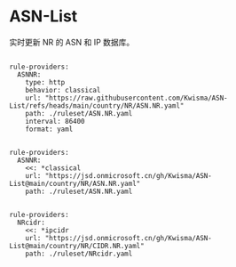 
# ASN-List

实时更新 NR 的 ASN 和 IP 数据库。

<pre><code class="language-javascript">
rule-providers:
  ASNNR:
    type: http
    behavior: classical
    url: "https://raw.githubusercontent.com/Kwisma/ASN-List/refs/heads/main/country/NR/ASN.NR.yaml"
    path: ./ruleset/ASN.NR.yaml
    interval: 86400
    format: yaml
</code></pre>

<pre><code class="language-javascript">
rule-providers:
  ASNNR:
    <<: *classical
    url: "https://jsd.onmicrosoft.cn/gh/Kwisma/ASN-List@main/country/NR/ASN.NR.yaml"
    path: ./ruleset/ASN.NR.yaml
</code></pre>

<pre><code class="language-javascript">
rule-providers:
  NRcidr:
    <<: *ipcidr
    url: "https://jsd.onmicrosoft.cn/gh/Kwisma/ASN-List@main/country/NR/CIDR.NR.yaml"
    path: ./ruleset/NRcidr.yaml
</code></pre>